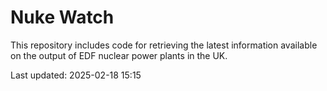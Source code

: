 # Nuke Watch

This repository includes code for retrieving the latest information available on the output of EDF nuclear power plants in the UK.

Last updated: 2025-02-18 15:15